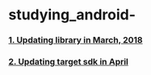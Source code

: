 # studying_android-
### [1. Updating library in March, 2018](https://github.com/jhlee910609/studying_android-/blob/master/%EB%9D%BC%EC%9D%B4%EB%B8%8C%EB%9F%AC%EB%A6%AC%20%EA%B5%90%EC%B2%B4%20%EC%9D%BC%EC%A7%80%20(3%EC%9B%94).md#%EB%9D%BC%EC%9D%B4%EB%B8%8C%EB%9F%AC%EB%A6%AC-%EC%97%85%EB%8D%B0%EC%9D%B4%ED%8A%B8-%EC%9E%91%EC%97%85-3%EC%9B%94)
### [2. Updating target sdk in April](https://github.com/jhlee910609/studying_android/blob/master/201804_targetSdk_update.md)



